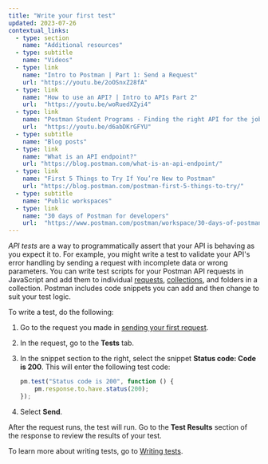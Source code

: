 ```yaml
---
title: "Write your first test"
updated: 2023-07-26
contextual_links:
  - type: section
    name: "Additional resources"
  - type: subtitle
    name: "Videos"
  - type: link
    name: "Intro to Postman | Part 1: Send a Request"
    url: "https://youtu.be/2oOSnxZ28fA"
  - type: link
    name: "How to use an API? | Intro to APIs Part 2"
    url:  "https://youtu.be/woRuedXZyi4"
  - type: link
    name: "Postman Student Programs - Finding the right API for the job"
    url:  "https://youtu.be/d6abDKrGFYU"
  - type: subtitle
    name: "Blog posts"
  - type: link
    name: "What is an API endpoint?"
    url: "https://blog.postman.com/what-is-an-api-endpoint/"
  - type: link
    name: "First 5 Things to Try If You’re New to Postman"
    url: "https://blog.postman.com/postman-first-5-things-to-try/"
  - type: subtitle
    name: "Public workspaces"
  - type: link
    name: "30 days of Postman for developers"
    url:  "https://www.postman.com/postman/workspace/30-days-of-postman-for-developers/overview"
---
```


_API tests_ are a way to programmatically assert that your API is behaving as you expect it to. For example, you might write a test to validate your API's error handling by sending a request with incomplete data or wrong parameters. You can write test scripts for your Postman API requests in JavaScript and add them to individual [requests](/docs/sending-requests/requests/), [collections](/docs/sending-requests/intro-to-collections/), and folders in a collection. Postman includes code snippets you can add and then change to suit your test logic.

To write a test, do the following:

1. Go to the request you made in [sending your first request](/docs/getting-started/first-steps/sending-the-first-request/).

1. In the request, go to the **Tests** tab.

1. In the snippet section to the right, select the snippet **Status code: Code is 200**. This will enter the following test code:

    ```javascript
    pm.test("Status code is 200", function () {
        pm.response.to.have.status(200);
    });
    ```

1. Select **Send**.

After the request runs, the test will run. Go to the **Test Results** section of the response to review the results of your test.

To learn more about writing tests, go to [Writing tests](/docs/writing-scripts/test-scripts/).
